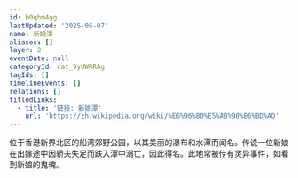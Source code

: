 ```yaml
---
id: b0qhm4gg
lastUpdated: '2025-06-07'
name: 新娘潭
aliases: []
layer: 2
eventDate: null
categoryId: cat_9yUWRRAg
tagIds: []
timelineEvents: []
relations: []
titledLinks:
  - title: '链接: 新娘潭'
    url: 'https://zh.wikipedia.org/wiki/%E6%96%B0%E5%A8%98%E6%BD%AD'
---
```

位于香港新界北区的船湾郊野公园，以其美丽的瀑布和水潭而闻名。传说一位新娘在出嫁途中因轿夫失足而跌入潭中溺亡，因此得名。此地常被传有灵异事件，如看到新娘的鬼魂。
